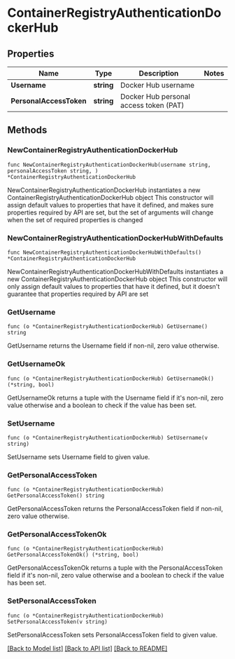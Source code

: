 # ContainerRegistryAuthenticationDockerHub

## Properties

Name | Type | Description | Notes
------------ | ------------- | ------------- | -------------
**Username** | **string** | Docker Hub username | 
**PersonalAccessToken** | **string** | Docker Hub personal access token (PAT) | 

## Methods

### NewContainerRegistryAuthenticationDockerHub

`func NewContainerRegistryAuthenticationDockerHub(username string, personalAccessToken string, ) *ContainerRegistryAuthenticationDockerHub`

NewContainerRegistryAuthenticationDockerHub instantiates a new ContainerRegistryAuthenticationDockerHub object
This constructor will assign default values to properties that have it defined,
and makes sure properties required by API are set, but the set of arguments
will change when the set of required properties is changed

### NewContainerRegistryAuthenticationDockerHubWithDefaults

`func NewContainerRegistryAuthenticationDockerHubWithDefaults() *ContainerRegistryAuthenticationDockerHub`

NewContainerRegistryAuthenticationDockerHubWithDefaults instantiates a new ContainerRegistryAuthenticationDockerHub object
This constructor will only assign default values to properties that have it defined,
but it doesn't guarantee that properties required by API are set

### GetUsername

`func (o *ContainerRegistryAuthenticationDockerHub) GetUsername() string`

GetUsername returns the Username field if non-nil, zero value otherwise.

### GetUsernameOk

`func (o *ContainerRegistryAuthenticationDockerHub) GetUsernameOk() (*string, bool)`

GetUsernameOk returns a tuple with the Username field if it's non-nil, zero value otherwise
and a boolean to check if the value has been set.

### SetUsername

`func (o *ContainerRegistryAuthenticationDockerHub) SetUsername(v string)`

SetUsername sets Username field to given value.


### GetPersonalAccessToken

`func (o *ContainerRegistryAuthenticationDockerHub) GetPersonalAccessToken() string`

GetPersonalAccessToken returns the PersonalAccessToken field if non-nil, zero value otherwise.

### GetPersonalAccessTokenOk

`func (o *ContainerRegistryAuthenticationDockerHub) GetPersonalAccessTokenOk() (*string, bool)`

GetPersonalAccessTokenOk returns a tuple with the PersonalAccessToken field if it's non-nil, zero value otherwise
and a boolean to check if the value has been set.

### SetPersonalAccessToken

`func (o *ContainerRegistryAuthenticationDockerHub) SetPersonalAccessToken(v string)`

SetPersonalAccessToken sets PersonalAccessToken field to given value.



[[Back to Model list]](../README.md#documentation-for-models) [[Back to API list]](../README.md#documentation-for-api-endpoints) [[Back to README]](../README.md)


